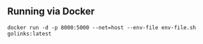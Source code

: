 Running via Docker
-----------------

	docker run -d -p 8000:5000 --net=host --env-file env-file.sh golinks:latest
